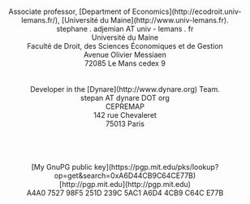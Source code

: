 <!-- 
.. title: Home
.. slug: index
.. date: 2017-06-17 12:08:21 UTC+02:00
.. tags: 
.. category: 
.. link: 
.. description: 
.. type: text
.. hidetitle: True
-->

<br>
<br>
<br>
<br>

<center markdown="1"> Associate professor, [Department of Economics](http://ecodroit.univ-lemans.fr/), [Université du Maine](http://www.univ-lemans.fr).</center>
<center markdown="1"> stephane . adjemian AT univ - lemans . fr</center>
<center markdown="1"> Université du Maine</center>
<center markdown="1"> Faculté de Droit, des Sciences Économiques et de Gestion</center>
<center markdown="1"> Avenue Olivier Messiaen</center>
<center markdown="1"> 72085 Le Mans cedex 9</center>

<br>
<br>

<center markdown="1"> Developer in the [Dynare](http://www.dynare.org) Team.</center>
<center markdown="1"> stepan AT dynare DOT org</center>
<center markdown="1"> CEPREMAP</center>
<center markdown="1"> 142 rue Chevaleret</center>
<center markdown="1"> 75013 Paris</center>

<br>
<br>
<br>
<br>

<center markdown="1"> [My GnuPG public key](https://pgp.mit.edu/pks/lookup?op=get&search=0xA6D44CB9C64CE77B)</center>
<center markdown="1"> [http://pgp.mit.edu](http://pgp.mit.edu)</center>
<center markdown="1"> A4A0 7527 98F5 251D 239C  5AC1 A6D4 4CB9 C64C E77B</center>

<br>
<br>
<br>
<br>
<br>
<br>
